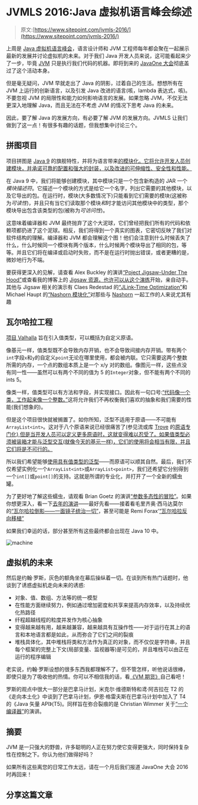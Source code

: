 # JVMLS 2016:Java 虚拟机语言峰会综述

> 原文:[https://www.sitepoint.com/jvmls-2016/](https://www.sitepoint.com/jvmls-2016/)

上周是 [Java 虚拟机语言峰会](http://openjdk.java.net/projects/mlvm/jvmlangsummit/)，语言设计师和 JVM 工程师每年都会聚在一起展示最新的发展并讨论虚拟机的未来。对于我们 Java 开发人员来说，这可能看起来少了一步，毕竟 [JVM](https://en.wikipedia.org/wiki/Java_virtual_machine) 只是执行我们代码的机器。即将到来的 [JavaOne 大会](https://www.oracle.com/javaone/index.html)彻底盖过了这个活动本身。

但是毫无疑问，JVM 早就走出了 Java 的阴影，过着自己的生活。想想所有在 JVM 上运行的创新语言，以及引发 Java 改进的语言(咳，lambda 表达式，咳)。不要忽视 JVM 的局限性和能力如何影响语言的发展。如果忽略 JVM，不仅无法更深入地理解 Java，而且无法在不考虑 JVM 的情况下思考 Java 的未来。

因此，要了解 Java 的发展方向，有必要了解 JVM 的发展方向。JVMLS 让我们做到了这一点！有很多有趣的话题，但我想集中讨论三个。

## 拼图项目

项目拼图是 [Java 9](http://openjdk.java.net/projects/jdk9/) 的旗舰特性，并将为语言带来[的模块化。它将允许开发人员创建模块，并承诺可靠的配置和强大的封装，以及改进的可伸缩性、安全性和性能。](http://openjdk.java.net/projects/jigsaw/spec/sotms/)

在 Java 9 中，我们将能够创建模块，其中模块只是一个包含新构造的 JAR 一个*模块描述符*。它描述一个模块的方式是给它一个名字，列出它需要的其他模块，以及它导出的包。在运行时，模块(大多数情况下)只能看到它们需要的模块(这被称为*可读性*)，并且只有当它们读取那个模块*和*时才能访问其他模块中的类型，那个模块导出包含该类型的包(被称为*可访问性*)。

这意味着编译器和 JVM 最终抛弃了这个大泥球，它们曾经把我们所有的代码和依赖项都扔进了这个泥球。相反，我们将得到一个真实的图表，它密切反映了我们对软件结构的理解。编译器和 JVM 都会理解这个图！他们会注意到什么时候丢失了什么，什么时候同一个模块有两个版本，什么时候两个模块导出了相同的包，等等。并且它们将在编译或启动时失败，而不是在运行时抛出错误，或者更糟的是，微妙地行为不端。

要获得更深入的见解，请查看 Alex Buckley 的演讲[“Poject Jigsaw-Under The Hood”](https://www.youtube.com/watch?v=QnMDsI2GbOc)或查看我的博客上的 [Jigsaw 资源，也许可以从](http://blog.codefx.org/tag/project-jigsaw/)[这个演练](http://blog.codefx.org/java/dev/jigsaw-hands-on-guide/)开始，亲自动手。其他与 Jigsaw 相关的演示有 Claes Redestad 的[“JLink-Time Optimization”](https://www.youtube.com/watch?v=ae13Wz3WIEc)和 Michael Haupt 的[“Nashorn 模块化”](https://www.youtube.com/watch?v=Zk6a6jNZAt0)对那些与 [Nashorn](http://winterbe.com/posts/2014/04/05/java8-nashorn-tutorial/) 一起工作的人来说尤其有趣

## 瓦尔哈拉工程

[项目 Valhalla](http://openjdk.java.net/projects/valhalla/) 旨在引入值类型，可以概括为自定义原语。

像基元一样，值类型既不会导致内存开销，也不会导致间接内存开销。带有两个`int`字段`x`和`y`的自定义`point`无论在哪里使用，都会被内联。它只需要这两个整数所需的内存，一个点的数组本质上是一个 x/y 对的数组。像图元一样，这些点没有同一性——虽然可以有两个不同的值为 5 的`Integer`对象，但不能有两个不同的 ints 5。

像类一样，值类型可以有方法和字段，并实现接口。因此有一句口号:[“代码像一个类，工作起来像一个整数。”](http://cr.openjdk.java.net/~jrose/values/values-0.html)这将允许我们不再权衡我们喜欢的抽象和我们需要的性能(我们想象的)。

但是这个项目很快就被搁置了。如你所知，泛型不适用于原语——不可能有`ArrayList<int>`。这对于八个原语来说已经很痛苦了(参见流或库 [Trove](https://bitbucket.org/trove4j/trove) 的[原语专门化),但是当开发人员可以定义更多原语时，这就变得难以忍受了。如果值类型必须被装箱才能与泛型交互(就像今天的基元一样)，它们的使用将会相当有限，并且它们将是不可行的。](http://hg.openjdk.java.net/jdk8/jdk8/jdk/file/687fd7c7986d/src/share/classes/java/util/stream/IntPipeline.java)

所以我们希望能够[使用具有值类型的泛型](http://cr.openjdk.java.net/~briangoetz/valhalla/specialization.html)——而原语可以顺其自然。最后，我们不仅希望实例化一个`ArrayList<int>`或`ArrayList<point>`，我们还希望它分别得到一个`int[]`或`point[]`的支持。这就是所谓的专业化，并打开了一个全新的蠕虫罐。

为了更好地了解这些蠕虫，请观看 Brian Goetz 的演讲[“参数多态性的冒险”](https://www.youtube.com/watch?v=Tc9vs_HFHVo)。如果你想更深入，看一下[去年的演讲](https://www.youtube.com/watch?v=uNgAFSUXuwc)——最好先看——接着看毛里齐奥·西马达莫尔的[“瓦尔哈拉倒影——一面镜子统治一切”](https://www.youtube.com/watch?v=YpZZjxvyIVU)，甚至可能是 Remi Forax’[“瓦尔哈拉反向移植”](https://www.youtube.com/watch?v=hrZJuVMXY8s)

如果我们幸运的话，部分甚至所有这些最终都会出现在 Java 10 中。

![machine](../Images/ec4be8d6b9eeccda9a02a59dc51166aa.png)

## 虚拟机的未来

然后是约翰·罗斯，灰色的额角坐在幕后操纵着一切。在谈到所有热门话题时，他谈到了诱惑虚拟机走向未来的诱惑:

*   对象、值、数组、方法等的统一模型
*   在性能方面继续努力，例如通过增加密度和共享来提高内存效率，以及持续优化热路径
*   纤程超越线程的粒度并发作为核心抽象
*   变得越来越有用，越来越兼容，越来越具有互操作性——对于运行在其上的语言和本地语言都是如此，从而弥合了它们之间的裂痕
*   堆栈具体化，其中堆栈将类和方法作为真正的对象，而不仅仅是字符串，并且每个框架的完整上下文(局部变量、监视器等)是可见的，并且堆栈可以由正在运行的程序编辑

老实说，约翰·罗斯设想的很多东西我都理解不了。但不管怎样，听他说话很棒，即使只是为了吸收他的热情。你可以不相信我的话，看[《VM 期货》](https://www.youtube.com/watch?v=gii6ySfsVfs)自己看吧！

罗斯的观点中很大一部分是巴拿马计划，米克尔·维德斯特和鸢·阿吉拉在 T2 的《走向本土化》中谈到了巴拿马计划，伊恩·格雷夫斯在巴拿马计划中加入了 T4 的《Java 矢量 API》(T5)。同样旨在弥合裂痕的是 Christian Wimmer 关于[“一个编译器”](https://www.youtube.com/watch?v=wwEVakQzVAw)的演讲。

## 摘要

JVM 是一只强大的野兽，许多聪明的人正在努力使它变得更强大，同时保持复杂性在控制之下。你认为他们做得好吗？

如果所有这些离您的日常工作太远，请在一个月后我们报道 JavaOne 大会 2016 时再回来！

## 分享这篇文章